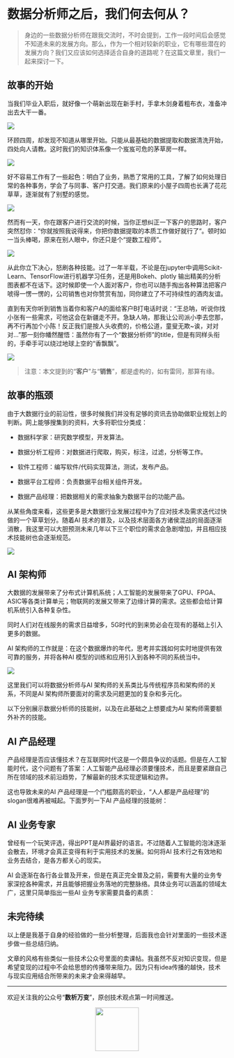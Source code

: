 # 数据分析师之后，我们何去何从？
> 身边的一些数据分析师在跟我交流时，不时会提到，工作一段时间后会感觉不知道未来的发展方向。那么，作为一个相对较新的职业，它有哪些潜在的发展方向？我们又应该如何选择适合自身的道路呢？在这篇文章里，我们一起来探讨一下。


## 故事的开始
当我们毕业入职后，就好像一个萌新出现在新手村，手拿木剑身着粗布衣，准备冲出去大干一番。

![](https://imgkr.cn-bj.ufileos.com/8d7fb1b2-6751-4972-839a-a08b3de178b2.jpg)

环顾四周，却发现不知道从哪里开始。只能从最基础的数据提取和数据清洗开始，四处向人请教。这时我们的知识体系像一个岌岌可危的茅草房一样。


![](https://imgkr.cn-bj.ufileos.com/fd192718-1282-49d6-b66c-2d6a993828db.jpg)


好不容易工作有了一些起色：明白了业务，熟悉了常用的工具，了解了如何处理日常的各种事务，学会了与同事、客户打交道。我们原来的小屋子四周也长满了花花草草，逐渐就有了别墅的感觉。


![](https://imgkr.cn-bj.ufileos.com/fa251dfb-515c-41ba-b9e7-54a8d9eab956.jpg)

然而有一天，你在跟客户进行交流的时候，当你正想纠正一下客户的思路时，客户突然怼你：“你就按照我说得来，你把你数据提取的本质工作做好就行了“。顿时如一当头棒喝，原来在别人眼中，你还只是个“提数工程师”。

![](https://imgkr.cn-bj.ufileos.com/3b42475c-2997-4141-ac49-a1c0b7be9b67.png)

从此你立下决心，怒刷各种技能。过了一年半载，不论是在jupyter中调用Scikit-Learn、TensorFlow进行机器学习任务，还是用Bokeh、plotly 输出精美的分析图表都不在话下。这时候即使一个人面对客户，你也可以随手掏出各种算法把客户唬得一愣一愣的，公司销售也对你赞赏有加，同你建立了不可持续性的酒肉友谊。

直到有天你听到销售当着你和客户A的面给客户B打电话时说：“王总呐，听说你找小张有一些需求，可他这会在新疆走不开。急缺人呐，那我让公司派小李去您那，再不行再加个小陈！反正我们是按人头收费的，价格公道，童叟无欺~诶，对对对...”那一刻你幡然醒悟：虽然你有了一个“数据分析师”的title，但是有同样头衔的，手牵手可以绕过地球上空的“香飘飘”。


![](https://imgkr.cn-bj.ufileos.com/78307c2f-d9dd-40ed-a74d-13fe94d6a65f.png)



> 注意：本文提到的“**客户**”与“**销售**”，都是虚构的，如有雷同，那算有缘。

## 故事的瓶颈
由于大数据行业的前沿性，很多时候我们并没有足够的资讯去协助做职业规划上的判断。网上能够搜集到的资料，大多将职位分类成：

- 数据科学家：研究数学模型，开发算法。

- 数据分析工程师：对数据进行爬取，购买，标注，过滤，分析等工作。

- 软件工程师：编写软件/代码实现算法，测试，发布产品。

- 数据平台工程师：负责数据平台相关组件开发。

- 数据产品经理：把数据相关的需求抽象为数据平台的功能产品。

从某些角度来看，这些更多是大数据行业发展过程中为了应对技术及需求迭代过快做的一个草草划分。随着AI 技术的普及，以及技术层面各方诸侯混战的局面逐渐消散，我这里可以大胆预测未来几年以下三个职位的需求会急剧增加，并且相应技术技能树也会逐渐规范。

![](https://imgkr.cn-bj.ufileos.com/51980cfa-7a59-4c99-9cb1-682b23187cd3.jpg)


## AI 架构师
大数据的发展带来了分布式计算机系统；人工智能的发展带来了GPU、FPGA、ASIC等各类计算单元；物联网的发展又带来了边缘计算的需求。这些都会给计算机系统引入各种复杂性。

同时人们对在线服务的需求日益增多，5G时代的到来势必会在现有的基础上引入更多的数据。

AI 架构师的工作就是：在这个数据爆炸的年代，思考并实践如何实时地提供有效可靠的服务，并将各种AI 模型的训练和应用引入到各种不同的系统当中。

![](https://imgkr.cn-bj.ufileos.com/3dbdf3ec-d8f3-4553-9182-0835343009ef.png)

这里我们可以将数据分析师与AI 架构师的关系类比与传统程序员和架构师的关系，不同是AI 架构师所要面对的需求及问题更加的复杂和多元化。

以下分别展示数据分析师的技能树，以及在此基础之上想要成为AI 架构师需要额外补齐的技能。




## AI 产品经理
产品经理是否应该懂技术？在互联网时代这是一个颇具争议的话题。但是在人工智能时代，这个问题有了答案：人工智能产品经理必须要懂技术，而且是要紧跟自己所在领域的技术前沿趋势，了解最新的技术实现逻辑和边界。

这也导致未来的AI 产品经理是一个门槛颇高的职业，“人人都是产品经理”的slogan很难再被喊起。下面罗列一下AI 产品经理的技能树：



## AI 业务专家
曾经有一个玩笑评选，得出PPT是AI界最好的语言。不过随着人工智能的泡沫逐渐会散去，环境才会真正变得有利于实用技术的发展。如何将AI 技术行之有效地和业务去结合，是各方都关心的现实。

AI 会逐渐在各行各业普及开来，但是在真正完全普及之前，需要有大量的业务专家深挖各种需求，并且能够把握业务落地的完整脉络。具体业务可以涵盖的领域太广，这里只简单指出一些AI 业务专家需要具备的素质：








## 未完待续
以上便是我基于自身的经验做的一些分析整理，后面我也会针对里面的一些技术逐步做一些总结归纳。

文章的风格有些类似一些技术公众号里面的卖课帖。我虽然不反对知识变现，但是希望变现的过程中不会给思想的传播带来阻力。因为只有idea传播的越快，技术与现实应用结合所带来的未来才会来得越早。

---

欢迎关注我的公众号“**数析万变**”，原创技术观点第一时间推送。

<center>
    <img src="https://imgkr.cn-bj.ufileos.com/1c493839-d2a5-4ddb-b067-bf98d4e187f8.gif" style="width: 100px;">
</center>

